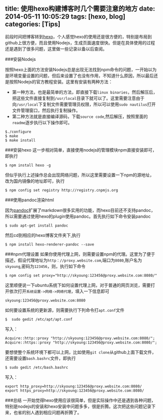 title: 使用hexo构建博客时几个需要注意的地方
date: 2014-05-11 10:05:29
tags: [hexo, blog]
categories: [Tips]
---

前段时间把博客转到[hexo](http://hexo.io/)，个人感觉hexo的使用还是很方便的，特别是布局到github上很方便，而且使用Nodejs，生成页面速度很快。但是在具体使用的过程还是遇到了很多问题，这里做一些记录以备以后查阅。

###安装Nodejs

按照hexo上面的方法安装Nodejs总是出现无法找到npm命令的问题，一开始以为是环境变量设置的问题，但后来设置了也没有作用，不知道什么原因，所以最后还是按照Nodejs的官方教程安装。这里有安装有两种方法：

* 第一种方法，也是最简单的方法，即直接下载`linux binaries`，然后解压后，把这些文件直接复制到`/usr/local`目录下就可以了。这里需要注意由于向`/usr/local`下复制文件需要管理员权限，所以可以使用`sudo nautilus`打开文件管理窗口，然后执行复制操作。
* 第二种方法就是直接编译源码，下载`source code`,然后解压，按照里面的`readme`逐步执行以下操作即可。
```
$./configure
$ make
$ make install
```

<!--more-->
###安装hexo
这一步相对简单，直接使用nodejs的管理模块npm直接安装即可，即执行
```
$ npm install hexo -g
```

但似乎执行上述操作总会出现网络问题，所以这里需要设置一下npm的源地址，改为国内镜像的地址即可，执行
```
$ npm config set registry http://registry.cnpmjs.org 
```

###使用pandoc渲染html

因为[pandoc](http://pages.tzengyuxio.me/pandoc/)扩展了markdown很多实用的功能，而hexo目前还不支持pandoc，所以需要通过使用hexo的plugin使用pandoc。首先执行如下命令安装pandoc

```
$ sudo apt-get install pandoc
```

然后cd到相应的hexo博客文件夹下,执行
```
$ npm install hexo-renderer-pandoc --save
```

###npm代理设置
如果你使用代理上网，则需要设置npm的代理。这里为了便于描述，假设代理地址为`http：//proxy.website.com`,端口为`8080`,账户名为`skyoung`,密码为`123456`，则，执行如下命令
```
$ npm config set proxy="http://skyoung:123456@proxy.website.com:8080/"
```

这里顺便说一下ubuntu系统下如何设置代理上网，对于普通的网页浏览，需要打开依次打开`系统设置->网络->网络代理`，填入一下信息即可
```
skyoung:123456@proxy.website.com:8080
```

如何要设置系统的更新源，则需要执行下列命令打`apt.conf`文件
```
$  sudo gedit /etc/apt/apt.conf
```

写入：
```
Acquire::http::proxy "http://skyoung:123456@proxy.website.com:8080/";
Acquire::https::proxy "http://skyoung:123456@proxy.website.com:8080/";
```

要想使整个系统环境下都可以上网，比如使用`git clone`从github上面下载文件，还需要设置`bash.bashrc`文件，即执行
```
$ sudo gedit /etc/bash.bashrc
```

写入：
```
export http_proxy=http://skyoung:123456@proxy.website.com:8080/
export https_proxy=http://skyoung:123456@proxy.website.com:8080/
```

###总结
一开始觉得hexo使用应该很简单，但是实际操作中还是遇到各种问题，特别是nodejs的安装和hexo安装中问题多多，很是折腾。这次把这些问题记录下来，也省的别人遇到相应问题再折腾了。
